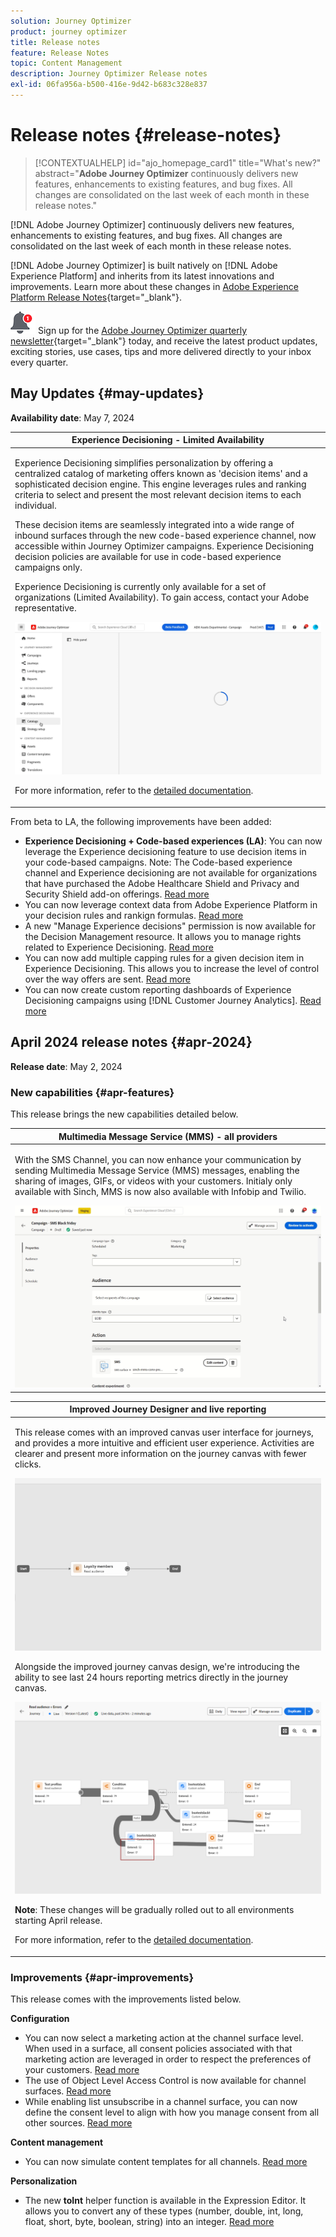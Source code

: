 ```yaml
---
solution: Journey Optimizer
product: journey optimizer
title: Release notes
feature: Release Notes
topic: Content Management
description: Journey Optimizer Release notes
exl-id: 06fa956a-b500-416e-9d42-b683c328e837
---
```

# Release notes {#release-notes}

>[!CONTEXTUALHELP]
>id="ajo_homepage_card1"
>title="What's new?"
>abstract="**Adobe Journey Optimizer** continuously delivers new features, enhancements to existing features, and bug fixes. All changes are consolidated on the last week of each month in these release notes."

[!DNL Adobe Journey Optimizer] continuously delivers new features, enhancements to existing features, and bug fixes. All changes are consolidated on the last week of each month in these release notes. 

[!DNL Adobe Journey Optimizer] is built natively on [!DNL Adobe Experience Platform] and inherits from its latest innovations and improvements. Learn more about these changes in [Adobe Experience Platform Release Notes](https://experienceleague.adobe.com/docs/experience-platform/release-notes/latest.html){target="_blank"}.

![Newsletter](../assets/do-not-localize/nl-icon.png) Sign up for the [Adobe Journey Optimizer quarterly newsletter](https://www.adobe.com/subscription/Adobe_Journey_Optimizer_NL.html){target="_blank"} today, and receive the latest product updates, exciting stories, use cases, tips and more delivered directly to your inbox every quarter.

## May Updates {#may-updates}

**Availability date**: May 7, 2024

<table>
<thead>
<tr>
<th><strong>Experience Decisioning - Limited Availability</strong><br/></th>
</tr>
</thead>
<tbody>
<tr>
<td>
<p>Experience Decisioning simplifies personalization by offering a centralized catalog of marketing offers known as 'decision items' and a sophisticated decision engine. This engine leverages rules and ranking criteria to select and present the most relevant decision items to each individual.</p>
<p>These decision items are seamlessly integrated into a wide range of inbound surfaces through the new code-based experience channel, now accessible within Journey Optimizer campaigns. Experience Decisioning decision policies are available for use in code-based experience campaigns only.</p>
<p>Experience Decisioning is currently only available for a set of organizations (Limited Availability). To gain access, contact your Adobe representative.</p>
<img src="assets/do-not-localize/gif-exd.gif"/>
<p>For more information, refer to the <a href="../experience-decisioning/gs-experience-decisioning.md">detailed documentation</a>.</p>
</td>
</tr>
</tbody>
</table>

From beta to LA, the following improvements have been added:

* **Experience Decisioning + Code-based experiences (LA)**: You can now leverage the Experience decisioning feature to use decision items in your code-based campaigns. Note: The Code-based experience channel and Experience decisioning are not available for organizations that have purchased the Adobe Healthcare Shield and Privacy and Security Shield add-on offerings. [Read more](../code-based/get-started-code-based.md)
* You can now leverage context data from Adobe Experience Platform in your decision rules and rankign formulas. [Read more](../experience-decisioning/context-data.md)
* A new "Manage Experience decisions" permission is now available for the Decision Management resource. It allows you to manage rights related to Experience Decisioning. [Read more](../experience-decisioning/gs-experience-decisioning.md)
* You can now add multiple capping rules for a given decision item in Experience Decisioning. This allows you to increase the level of control over the way offers are sent. [Read more](../experience-decisioning/items.md#capping)
* You can now create custom reporting dashboards of Experience Decisioning campaigns using [!DNL Customer Journey Analytics]. [Read more](../experience-decisioning/cja-reporting.md)

## April 2024 release notes {#apr-2024}

**Release date**: May 2, 2024

### New capabilities {#apr-features}

<!--table>
<thead>
<tr>
<th><strong>Business rules - Private Beta</strong><br/></th>
</tr>
</thead>
<tbody>
<tr>
<td>
<p>It is now possible to create and apply rule sets to your marketing communications.  </p>
</td>
</tr>
</tbody>
</table-->

<!--table>
<thead>
<tr>
<th><strong>Personalization - Local Lookups - Multi-Entity Support - Beta</strong><br/></th>
</tr>
</thead>
<tbody>
<tr>
<td>
<p>TBD</p>
</td>
</tr>
</tbody>
</table-->

This release brings the new capabilities detailed below.

<table>
<thead>
<tr>
<th><strong>Multimedia Message Service (MMS) - all providers</strong><br/></th>
</tr>
</thead>
<tbody>
<tr>
<td>
<p>With the SMS Channel, you can now enhance your communication by sending Multimedia Message Service (MMS) messages, enabling the sharing of images, GIFs, or videos with your customers. Initialy only available with Sinch, MMS is now also available with Infobip and Twilio.</p>
<img src="assets/do-not-localize/mms.gif"/>
</td>
</tr>
</tbody>
</table>

<table>
<thead>
<tr>
<th><strong>Improved Journey Designer and live reporting</strong><br/></th>
</tr>
</thead>
<tbody>
<tr>
<td>
<p>This release comes with an improved canvas user interface for journeys, and provides a more intuitive and efficient user experience. Activities are clearer and present more information on the journey canvas with fewer clicks.</p>
<img src="assets/new-canvas3.gif"/>
<p>Alongside the improved journey canvas design, we're introducing the ability to see last 24 hours reporting metrics directly in the journey canvas. </p>
<img src="assets/new-canvas6bis.png"/>
<p><strong>Note</strong>: These changes will be gradually rolled out to all environments starting April release.</p>
<p>For more information, refer to the <a href="new-canvas.md">detailed documentation</a>.</p>
</td>
</tr>
</tbody>
</table>

<!-- table>
<thead>
<tr>
<th><strong>AI Assistant - Experience Variant Generation - Beta</strong><br/></th>
</tr>
</thead>
<tbody>
<tr>
<td>
<p>Once you have created and personalized your message, take your content to the next level with the AI assistant. You can now use the AI assistant to optimize your message's impact by experimenting with different main titles, and images. Each variant is managed as a unique Treatment, to measure and compare which title effectively generates more clicks.</p>
</td>
</tr>
</tbody>
</table-->

<!--table>
<thead>
<tr>
<th><strong>IP Warmup Workflow - LA</strong><br/></th>
</tr>
</thead>
<tbody>
<tr>
<td>
<p>You can now easily perform IP warmup workflows directly from the Journey Optimizer interface in a standardized and efficient way that follows the best practices for optimal deliverability.</p>
</td>
</tr>
</tbody>
</table-->

<!--table>
<thead>
<tr>
<th><strong>Email Surface Personalization - Private beta </strong><br/></th>
</tr>
</thead>
<tbody>
<tr>
<td>
<p>You can now define dynamic subdomains and personalized header parameters when creating email channel surfaces, for increased flexibility and control over your email settings.</p>
</td>
</tr>
</tbody>
</table-->

### Improvements {#apr-improvements}

This release comes with the improvements listed below.

<!--
* **Expression Fragments supported for Web and In-App**: Expression fragments are now available for the Web and In-app channels. 
-->


<!--
* **DULE for AJO Channel Surface**: It is now possible to apply a label on certain profile attributes to restrict their usage inside a channel surface through marketing actions.
-->


<!--
* **List-Unsubscribe updates**: Following on the recent Gmail and Yahoo announcements for bulk senders, Journey Optimizer supports the "post/1-click" List-Unsubscribe option. 
-->

**Configuration**

* You can now select a marketing action at the channel surface level. When used in a surface, all consent policies associated with that marketing action are leveraged in order to respect the preferences of your customers. [Read more](../action/consent.md#surface-marketing-actions)
* The use of Object Level Access Control is now available for channel surfaces. [Read more](../configuration/channel-surfaces.md#create-channel-surface)
* While enabling list unsubscribe in a channel surface, you can now define the consent level to align with how you manage consent from all other sources. [Read more](../email/email-settings.md#list-unsubscribe)

**Content management**

* You can now simulate content templates for all channels. [Read more](../content-management/content-templates.md#test-templates)

**Personalization**

* The new **toInt** helper function is available in the Expression Editor. It allows you to convert any of these types (number, double, int, long, float, short, byte, boolean, string) into an integer. [Read more](../personalization/functions/math.md#to-int)
